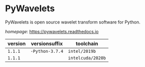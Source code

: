 # PyWavelets

PyWavelets is open source wavelet transform software for Python.

*homepage*: <https://pywavelets.readthedocs.io>

version | versionsuffix | toolchain
--------|---------------|----------
``1.1.1`` | ``-Python-3.7.4`` | ``intel/2019b``
``1.1.1`` |  | ``intelcuda/2020b``
